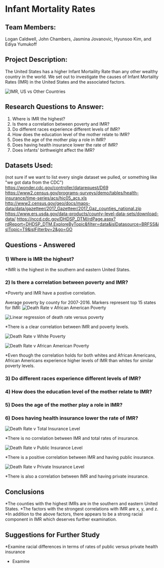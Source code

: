 # Infant Mortality Rates



## Team Members:

Logan Caldwell, John Chambers, Jasmina Jovanovic, Hyunsoo Kim, and Ediya Yumukoff

## Project Description:

The United States has a higher Infant Mortaility Rate than any other wealthy country in the world. We set out to investigate the causes of Infant Mortality Rates (IMR) in the United States and the associated factors. 

![IMR, US vs Other Countries](Images/imr_by_country.png)

## Research Questions to Answer:

1) Where is IMR the highest?
2) Is there a correlation between poverty and IMR?
3) Do different races experience different levels of IMR?
4) How does the education level of the mother relate to IMR?
5) Does the age of the mother play a role in IMR?
6) Does having health insurance lower the rate of IMR?
7) Does infants' birthweight affect the IMR?

## Datasets Used:

(not sure if we want to list every single dataset we pulled, or something like "we got data from the CDC")
https://wonder.cdc.gov/controller/datarequest/D69
https://www2.census.gov/programs-surveys/demo/tables/health-insurance/time-series/acs/hic05_acs.xls
http://www2.census.gov/geo/docs/maps-data/data/gazetteer/2017_Gazetteer/2017_Gaz_counties_national.zip
https://www.ers.usda.gov/data-products/county-level-data-sets/download-data/
https://nccd.cdc.gov/DHDSP_DTM/rdPage.aspx?rdReport=DHDSP_DTM.ExploreByTopic&filter=data&islDatasource=BRFSS&islTopic=T9&islFilterby=2&go=GO



## Questions - Answered

### 1) Where is IMR the highest?

*IMR is the highest in the southern and eastern United States.


### 2) Is there a correlation between poverty and IMR?

*Poverty and IMR have a postive correlation.

Average poverty by county for 2007-2016. Markers represent top 15 states for IMR:
![Death Rate v African American Poverty](Images/heatmap_poverty_IMR.PNG)

![Linear regression of death rate versus poverty](Images/deathrateVpoverty_linregress.png)

*There is a clear correlation between IMR and poverty levels. 

![Death Rate v White Poverty](Images/DeathRate_v_PovertyRateWhites.png)

![Death Rate v African American Poverty](Images/DeathRate_v_AfricanAmericanPoverty.png)

*Even though the correlation holds for both whites and African Americans, African Americans experience higher levels of IMR than whites for similar poverty levels. 

### 3) Do different races experience different levels of IMR?

### 4) How does the education level of the mother relate to IMR?

### 5) Does the age of the mother play a role in IMR?

### 6) Does having health insurance lower the rate of IMR?

![Death Rate v Total Insurance Level](Images/DeathRate_v_TotalInsurance.png)

*There is no correlation between IMR and total rates of insurance.

![Death Rate v Public Insurance Level](Images/DeathRate_v_PublicInsurance.png)

*There is a positive correlation between IMR and having public insurance.

![Death Rate v Private Insurance Level](Images/DeathRate_v_PrivateInsurance.png)

*There is also a correlation between IMR and having private insurance. 


## Conclusions

*The counties with the highest IMRs are in the southern and eastern United States.
*The factors with the strongest correlations with IMR are x, y, and z.
*In addition to the above factors, there appears to be a strong racial component in IMR which deserves further examination. 

## Suggestions for Further Study

*Examine racial differences in terms of rates of public versus private health insurance
* Examine


